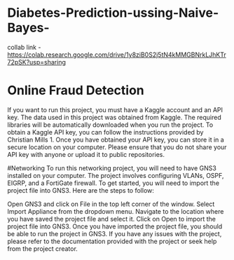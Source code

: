 # Diabetes-Prediction-ussing-Naive-Bayes-

collab link - https://colab.research.google.com/drive/1y8ziB0S2j5tN4kMMGBNrkLJhKTr72pSK?usp=sharing

# Online Fraud Detection
If you want to run this project, you must have a Kaggle account and an API key. The data used in this project was obtained from Kaggle. The required libraries will be automatically downloaded when you run the project. To obtain a Kaggle API key, you can follow the instructions provided by Christian Mills 1. Once you have obtained your API key, you can store it in a secure location on your computer. Please ensure that you do not share your API key with anyone or upload it to public repositories.

#Networking
To run this networking project, you will need to have GNS3 installed on your computer. The project involves configuring VLANs, OSPF, EIGRP, and a FortiGate firewall. To get started, you will need to import the project file into GNS3. Here are the steps to follow:

Open GNS3 and click on File in the top left corner of the window.
Select Import Appliance from the dropdown menu.
Navigate to the location where you have saved the project file and select it.
Click on Open to import the project file into GNS3.
Once you have imported the project file, you should be able to run the project in GNS3. If you have any issues with the project, please refer to the documentation provided with the project or seek help from the project creator.
